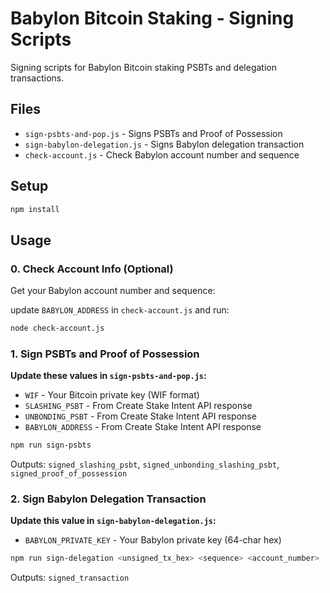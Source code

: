 # Babylon Bitcoin Staking - Signing Scripts

Signing scripts for Babylon Bitcoin staking PSBTs and delegation transactions.

## Files

- `sign-psbts-and-pop.js` - Signs PSBTs and Proof of Possession
- `sign-babylon-delegation.js` - Signs Babylon delegation transaction
- `check-account.js` - Check Babylon account number and sequence

## Setup

```bash
npm install
```

## Usage

### 0. Check Account Info (Optional)

Get your Babylon account number and sequence:

update `BABYLON_ADDRESS` in `check-account.js` and run:

```bash
node check-account.js
```

### 1. Sign PSBTs and Proof of Possession

**Update these values in `sign-psbts-and-pop.js`:**

- `WIF` - Your Bitcoin private key (WIF format)
- `SLASHING_PSBT` - From Create Stake Intent API response
- `UNBONDING_PSBT` - From Create Stake Intent API response
- `BABYLON_ADDRESS` - From Create Stake Intent API response

```bash
npm run sign-psbts
```

Outputs: `signed_slashing_psbt`, `signed_unbonding_slashing_psbt`, `signed_proof_of_possession`

### 2. Sign Babylon Delegation Transaction

**Update this value in `sign-babylon-delegation.js`:**

- `BABYLON_PRIVATE_KEY` - Your Babylon private key (64-char hex)

```bash
npm run sign-delegation <unsigned_tx_hex> <sequence> <account_number>
```

Outputs: `signed_transaction`

